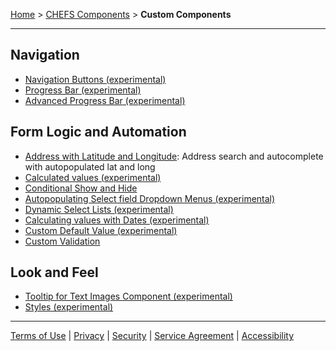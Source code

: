 [Home](index) > [CHEFS Components](Components) > **Custom Components** 
***

## Navigation  
- [Navigation Buttons (experimental)](Navigation-Buttons)  
- [Progress Bar (experimental)](Progress-Bar)  
- [Advanced Progress Bar (experimental)](Advanced-Progress-Bar)  

## Form Logic and Automation
- [Address with Latitude and Longitude](Address-with-Lat-Long): Address search and autocomplete with autopopulated lat and long 
- [Calculated values (experimental)](Calculated-Values)  
- [Conditional Show and Hide](Conditional-forms-fields)  
- [Autopopulating Select field Dropdown Menus (experimental)](Autopopulating-Dropdown-Menus)
- [Dynamic Select Lists (experimental)](Dynamic-Select-Lists)  
- [Calculating values with Dates (experimental)](Calculating-Values-with-Dates)  
- [Custom Default Value (experimental)](Custom-Default-Value)
- [Custom Validation](Custom-Validation)  

## Look and Feel
- [Tooltip for Text Images Component (experimental)](Tooltip-for-Text-Images-Component)  
- [Styles (experimental)](Styles)  
 
 ***
[Terms of Use](Terms-of-Use) | [Privacy](Privacy) | [Security](Security) | [Service Agreement](Service-Agreement) | [Accessibility](Accessibility)


